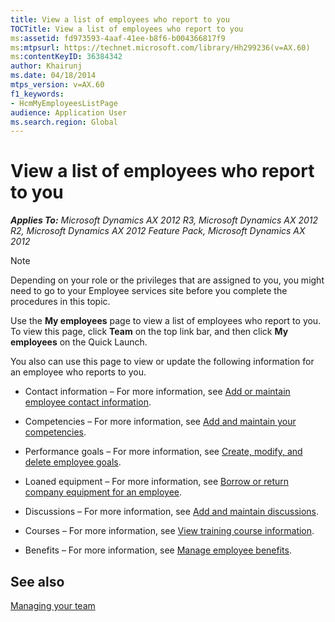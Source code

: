 ```yaml
---
title: View a list of employees who report to you
TOCTitle: View a list of employees who report to you
ms:assetid: fd973593-4aaf-41ee-b8f6-b004366817f9
ms:mtpsurl: https://technet.microsoft.com/library/Hh299236(v=AX.60)
ms:contentKeyID: 36384342
author: Khairunj
ms.date: 04/18/2014
mtps_version: v=AX.60
f1_keywords:
- HcmMyEmployeesListPage
audience: Application User
ms.search.region: Global
---
```


# View a list of employees who report to you 


_**Applies To:** Microsoft Dynamics AX 2012 R3, Microsoft Dynamics AX 2012 R2, Microsoft Dynamics AX 2012 Feature Pack, Microsoft Dynamics AX 2012_


> [!NOTE]
> <P>Depending on your role or the privileges that are assigned to you, you might need to go to your Employee services site before you complete the procedures in this topic.</P>



Use the **My employees** page to view a list of employees who report to you. To view this page, click **Team** on the top link bar, and then click **My employees** on the Quick Launch.

You also can use this page to view or update the following information for an employee who reports to you.

  - Contact information – For more information, see [Add or maintain employee contact information](add-or-maintain-employee-contact-information.md).

  - Competencies – For more information, see [Add and maintain your competencies](add-and-maintain-your-competencies.md).

  - Performance goals – For more information, see [Create, modify, and delete employee goals](create-modify-and-delete-employee-goals.md).

  - Loaned equipment – For more information, see [Borrow or return company equipment for an employee](borrow-or-return-company-equipment-for-an-employee.md).

  - Discussions – For more information, see [Add and maintain discussions](add-and-maintain-discussions.md).

  - Courses – For more information, see [View training course information](view-training-course-information.md).

  - Benefits – For more information, see [Manage employee benefits](manage-employee-benefits.md).

## See also

[Managing your team](managing-your-team.md)

  


